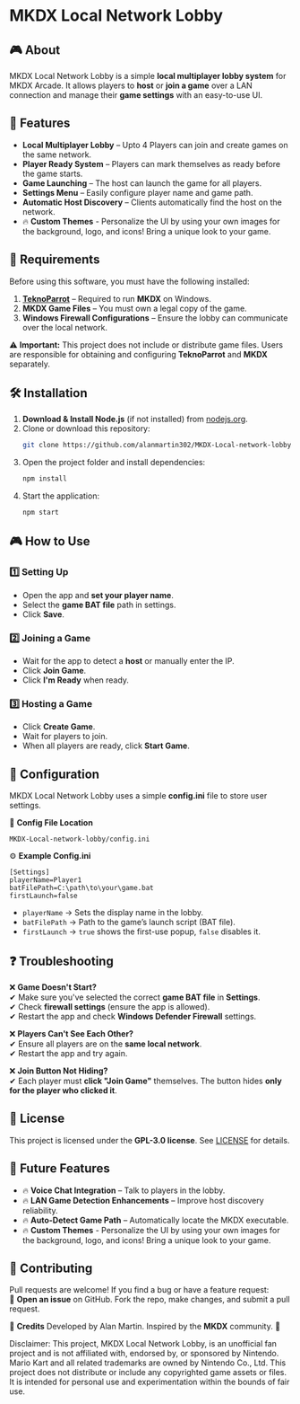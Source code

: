 # MKDX Local Network Lobby

## 🎮 About
MKDX Local Network Lobby is a simple **local multiplayer lobby system** for MKDX Arcade. It allows players to **host** or **join a game** over a LAN connection and manage their **game settings** with an easy-to-use UI.

## 🚀 Features
- **Local Multiplayer Lobby** – Upto 4 Players can join and create games on the same network.
- **Player Ready System** – Players can mark themselves as ready before the game starts.
- **Game Launching** – The host can launch the game for all players.
- **Settings Menu** – Easily configure player name and game path.
- **Automatic Host Discovery** – Clients automatically find the host on the network.
- 🔥 **Custom Themes** - Personalize the UI by using your own images for the background, logo, and icons! Bring a unique look to your game.

## 🔧 Requirements
Before using this software, you must have the following installed:

1. **[TeknoParrot](https://teknoparrot.com/)** – Required to run **MKDX** on Windows.
2. **MKDX Game Files** – You must own a legal copy of the game.
3. **Windows Firewall Configurations** – Ensure the lobby can communicate over the local network.

⚠️ **Important:** This project does not include or distribute game files. Users are responsible for obtaining and configuring **TeknoParrot** and **MKDX** separately.

## 🛠 Installation
1. **Download & Install Node.js** (if not installed) from [nodejs.org](https://nodejs.org/).
2. Clone or download this repository:
   ```sh
   git clone https://github.com/alanmartin302/MKDX-Local-network-lobby.git
   ```
3. Open the project folder and install dependencies:
   ```sh
   npm install
   ```
4. Start the application:
   ```sh
   npm start
   ```

## 🎮 How to Use
### 1️⃣ Setting Up
- Open the app and **set your player name**.
- Select the **game BAT file** path in settings.
- Click **Save**.

### 2️⃣ Joining a Game
- Wait for the app to detect a **host** or manually enter the IP.
- Click **Join Game**.
- Click **I'm Ready** when ready.

### 3️⃣ Hosting a Game
- Click **Create Game**.
- Wait for players to join.
- When all players are ready, click **Start Game**.

## 🔧 Configuration
MKDX Local Network Lobby uses a simple **config.ini** file to store user settings.

📌 **Config File Location**  
```
MKDX-Local-network-lobby/config.ini
```
⚙ **Example Config.ini**
```
[Settings]
playerName=Player1
batFilePath=C:\path\to\your\game.bat
firstLaunch=false
```
- `playerName` → Sets the display name in the lobby.
- `batFilePath` → Path to the game’s launch script (BAT file).
- `firstLaunch` → `true` shows the first-use popup, `false` disables it.

## ❓ Troubleshooting
❌ **Game Doesn't Start?**  
✔ Make sure you've selected the correct **game BAT file** in **Settings**.  
✔ Check **firewall settings** (ensure the app is allowed).  
✔ Restart the app and check **Windows Defender Firewall** settings.

❌ **Players Can't See Each Other?**  
✔ Ensure all players are on the **same local network**.  
✔ Restart the app and try again.

❌ **Join Button Not Hiding?**  
✔ Each player must **click "Join Game"** themselves. The button hides **only for the player who clicked it**.

## 📜 License
This project is licensed under the **GPL-3.0 license**. See [LICENSE](LICENSE) for details.

## 🔮 Future Features
- 🔥 **Voice Chat Integration** – Talk to players in the lobby.
- 🔥 **LAN Game Detection Enhancements** – Improve host discovery reliability.
- 🔥 **Auto-Detect Game Path** – Automatically locate the MKDX executable.
- 🔥 **Custom Themes** - Personalize the UI by using your own images for the background, logo, and icons! Bring a unique look to your game.
   
## 🤝 Contributing
Pull requests are welcome! If you find a bug or have a feature request:  
📌 **Open an issue** on GitHub. Fork the repo, make changes, and submit a pull request.

🌟 **Credits** Developed by Alan Martin. Inspired by the **MKDX** community. 🚀

Disclaimer: This project, MKDX Local Network Lobby, is an unofficial fan project and is not affiliated with, endorsed by, or sponsored by Nintendo. Mario Kart and all related trademarks are owned by Nintendo Co., Ltd. This project does not distribute or include any copyrighted game assets or files. It is intended for personal use and experimentation within the bounds of fair use.